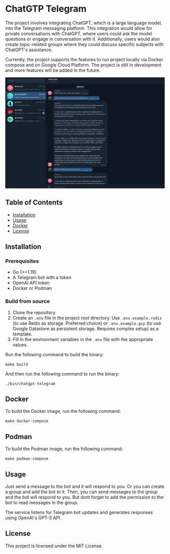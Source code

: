 # ChatGTP Telegram

The project involves integrating ChatGPT, which is a large language model, into the Telegram messaging platform. This integration would allow for private conversations with ChatGPT, where users could ask the model questions or engage in conversation with it. Additionally, users would also create topic-related groups where they could discuss specific subjects with ChatGPT's assistance.

Currently, the project supports the features to run project locally via Docker compose and on Google Cloud Platform. The project is still in development and more features will be added in the future.

![Demo](/img/demo.png)


## Table of Contents

- [Installation](#installation)
- [Usage](#usage)
- [Docker](#docker)
- [License](#license)

## Installation

### Prerequisites

- Go (>=1.19)
- A Telegram bot with a token
- OpenAI API token
- Docker or Podman

### Build from source

1. Clone the repository
2. Create an `.env` file in the project root directory. Use `.env.example.redis` (to use Redis as storage. Preferred choice) or `.env.example.gcp` (to use Google Datastore as persistent storage. Requires complex setup) as a template.
3. Fill in the environment variables in the `.env` file with the appropriate values.

Run the following command to build the binary:

```shell
make build
```

And then run the following command to run the binary:

```shell
./bin/chatgpt-telegram
```

## Docker

To build the Docker image, run the following command:

```shell
make docker-compose
```

## Podman

To build the Podman image, run the following command:

```shell
make podman-compose
```

## Usage

Just send a message to the bot and it will respond to you.
Or you can create a group and add the bot to it. Then, you can send messages to the group and the bot will respond to you. But dont forget to add the permission to the bot to read messages in the group.


The service listens for Telegram bot updates and generates responses using OpenAI's GPT-3 API.

## License

This project is licensed under the MIT License.
